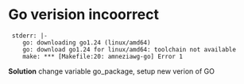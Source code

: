 # Go verision incoorrect
```output
 stderr: |-
    go: downloading go1.24 (linux/amd64)
    go: download go1.24 for linux/amd64: toolchain not available
    make: *** [Makefile:20: amneziawg-go] Error 1
```

**Solution**
change variable go_package, setup new verion of GO